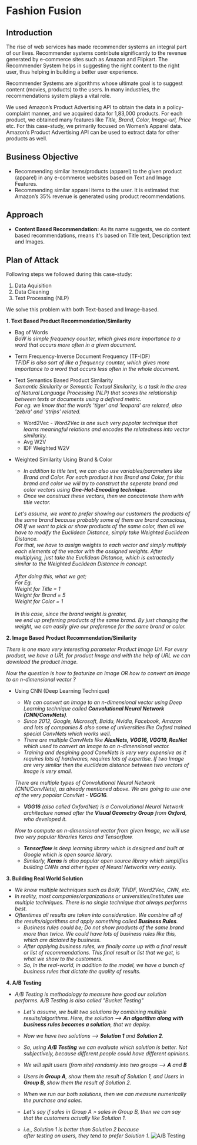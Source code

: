 # Fashion Fusion



## Introduction
The rise of web services has made recommender systems an integral part of our lives. Recommender systems contribute significantly to the revenue generated by e-commerce sites such as Amazon and Flipkart. The Recommender System helps in suggesting the right content to the right user, thus helping in building a better user experience.

Recommender Systems are algorithms whose ultimate goal is to suggest content (movies, products) to the users. In many industries, the recommendations system plays a vital role.

We used Amazon’s Product Advertising API to obtain the data in a policy-complaint manner, and we acquired data for 1,83,000 products. For each product, we obtained many features like _Title, Brand, Color, Image-url, Price_ etc. For this case-study, we primarily focused on Women’s Apparel data. Amazon’s Product Advertising API can be used to extract data for other products as well.
## Business Objective
- Recommending similar items/products (apparel) to the given product (apparel) in any e-commerce websites based on Text and Image Features.
- Recommending similar apparel items to the user. It is estimated that Amazon’s 35% revenue is generated using product recommendations.

## Approach
- **Content Based Recommendation:** As its name suggests, we do content based recommendations, means it's based on Title text, Description text and Images.

## Plan of Attack
Following steps we followed during this case-study:
1. Data Aquisition
2. Data Cleaning
3. Text Processing (NLP)

We solve this problem with both Text-based and Image-based.<br>

**1. Text Based Product Recommendation/Similarity**
- Bag of Words<br>
_BoW is simple frequency counter, which gives more importance to a word that occurs more often in a given document._
- Term Frequency-Inverse Document Frequency (TF-IDF)<br>
_TFIDF is also sort of like a frequency counter, which gives more importance to a word that occurs less often in the whole document._

- Text Semantics Based Product Similarity<br>
_Semantic Similarity or Semantic Textual Similarity, is a task in the area of Natural Language Processing (NLP) that scores the relationship between texts or documents using a defined metric._<br>
_For eg. we know that the words 'tiger' and 'leopard' are related, also 'zebra' and 'strips' related._
  - Word2Vec - _Word2Vec is one such very popolar technique that learns meaningful relations and encodes the relatedness into vector similarity._
  - Avg W2V
  - IDF Weighted W2V<br>

- Weighted Similarity Using Brand & Color<br>
   - _In addition to title text, we can also use variables/parameters like Brand and Color. For each product it has Brand and Color, for this brand and color we will try to construct the seperate brand and color vectors using **One-Hot-Encoding technique**._<br>
   - _Once we construct these vectors, then we concatenate them with title vector._<br>

  _Let's assume, we want to prefer showing our customers the products of the same brand because probably some of them are brand conscious, OR If we want to pick or show products of the same color, then all we have to modify the Euclidean Distance, simply take Weighted Euclidean Distance._<br>
  _For that, we have to assign weights to each vector and simply multiply each elements of the vector with the assigned weights. After multiplying, just take the Euclidean Distance, which is extractedly similar to the Weighted Euclidean Distance in concept._<br>
    <br>_After doing this, what we get;<br>
    For Eg.<br>
    Weight for Title = 1<br>
    Weight for Brand = 5<br>
    Weight for Color = 1_<br><br>
    _In this case, since the brand weight is greater, we end up preferring products of the same brand. By just changing the weight, we can easily give our preference for the same brand or color._


**2. Image Based Product Recommendation/Similarity**<br>

  _There is one more very interesting parameter Product Image Url. For every product, we have a URL for product Image and with the help of URL we can download the product Image._<br>

  _Now the question is how to featurize an Image OR how to convert an Image to an n-dimensional vector ?_<br>

- Using CNN (Deep Learning Technique)<br>
   - _We can convert an Image to an n-dimensional vector using Deep Learning technique called **Convolutional Neural Network (CNN/ConvNets)**._<br>
   - _Since 2012, Google, Microsoft, Baidu, Nvidia, Facebook, Amazon and lots of companies & also some of universities like Oxford trained special ConvNets which works well._<br>
   - _There are multiple ConvNets like **AlexNets, VGG16, VGG19, ResNet** which used to convert an Image to an n-dimensional vector._<br>
   - _Training and desgining good ConvNets is very very expensive as it requires lots of hardwares, requires lots of expertise. If two Image are very similar then the euclidean distance between two vectors of Image is very small._<br>

  _There are multiple types of Convolutional Neural Network (CNN/ConvNets), as already mentioned above. We are going to use one of the very popolar ConvNet - **VGG16**._<br>
   - _**VGG16** (also called OxfordNet) is a Convolutional Neural Network architecture named after the **Visual Geometry Group** from **Oxford**, who developed it._<br>

  _Now to compute an n-dimensional vector from given Image, we will use two very popular libraries Keras and Tensorflow._
    - _**Tensorflow** is deep learning library which is designed and built at Google which is open source library._
    - _Similarly, **Keras** is also popular open source library which simplifies building CNNs and other types of Neural Networks very easily._

**3. Building Real World Solution**<br>
  - _We know multiple techniques such as BoW, TFIDF, Word2Vec, CNN, etc._<br>
  - _In reality, most companies/organizations or universities/institutes use multiple techniques. There is no single technique that always performs best._<br>
  - _Oftentimes all results are taken into consideration. We combine all of the results/algorithms and apply something called **Business Rules**._<br>
    - _Business rules could be; Do not show products of the same brand more than twice. We could have lots of business rules like this, which are dictated by business._<br>
    - _After applying business rules, we finally come up with a final result or list of recommendations. This final result or list that we get, is what we show to the customers._<br>
    - _So, In the real-world, in addition to the model, we have a bunch of business rules that dictate the quality of results._

**4. A/B Testing**<br>
  - _A/B Testing is methodology to measure how good our solution performs. A/B Testing is also called "Bucket Testing"_<br> 
    - _Let's assume, we built two solutions by combining multiple results/algorithms. Here, the solution --> **An algorithm along with business rules becomes a solution**, that we deploy._
    - _Now we have two solutions --> **Solution 1** and **Solution 2**._
    - _So, using **A/B Testing** we can evaluate which solution is better. Not subjectively, because different people could have different opinions._

    - _We will split users (from site) randomly into two groups --> **A** and **B**_
    - _Users in **Group A**, show them the result of Solution 1, and Users in **Group B**, show them the result of Solution 2._
    - _When we run our both solutions, then we can measure numerically the purchase and sales._
    - _Let's say if sales in Group A > sales in Group B, then we can say that the customers actually like Solution 1._
    - _i.e., Solution 1 is better than Solution 2 because after testing on users, they tend to prefer Solution 1_.
![A/B Testing](https://gitlab.com/akashbangalkar/amazon-apparel-recommendations-system/-/raw/main/ab_testing.png)


